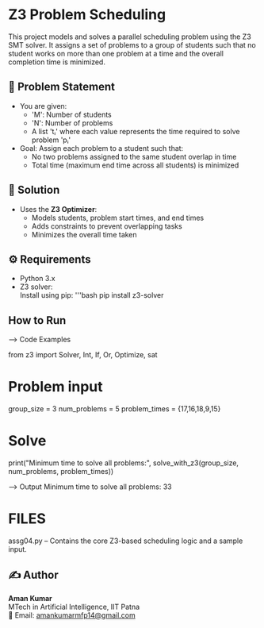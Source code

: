 # Z3 Problem Scheduling

This project models and solves a parallel scheduling problem using the Z3 SMT solver. It assigns a set of problems to a group of students such that no student works on more than one problem at a time and the overall completion time is minimized.

## 📘 Problem Statement

- You are given:
  - 'M': Number of students
  - 'N': Number of problems
  - A list 'tᵢ' where each value represents the time required to solve problem 'pᵢ'
- Goal: Assign each problem to a student such that:
  - No two problems assigned to the same student overlap in time
  - Total time (maximum end time across all students) is minimized

## 🧠 Solution

- Uses the **Z3 Optimizer**:
  - Models students, problem start times, and end times
  - Adds constraints to prevent overlapping tasks
  - Minimizes the overall time taken

## ⚙️ Requirements

- Python 3.x
- Z3 solver:  
  Install using pip:
  '''bash
  pip install z3-solver

## How to Run
--> Code Examples

from z3 import Solver, Int, If, Or, Optimize, sat

# Problem input
group_size = 3
num_problems = 5
problem_times = {17,16,18,9,15}

# Solve
print("Minimum time to solve all problems:", solve_with_z3(group_size, num_problems, problem_times))

--> Output
Minimum time to solve all problems: 33

# FILES
assg04.py – Contains the core Z3-based scheduling logic and a sample input.

## ✍️ Author

**Aman Kumar**  
MTech in Artificial Intelligence, IIT Patna  
📧 Email: amankumarmfp14@gmail.com

